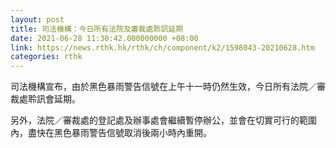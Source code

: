 ```yaml
---
layout: post
title: 司法機構：今日所有法院及審裁處聆訊延期
date: 2021-06-28 11:30:42.000000000 +08:00
link: https://news.rthk.hk/rthk/ch/component/k2/1598043-20210628.htm
categories: rthk
---
```


司法機構宣布，由於黑色暴雨警告信號在上午十一時仍然生效，今日所有法院／審裁處聆訊會延期。

另外，法院／審裁處的登記處及辦事處會繼續暫停辦公，並會在切實可行的範圍內，盡快在黑色暴雨警告信號取消後兩小時內重開。
